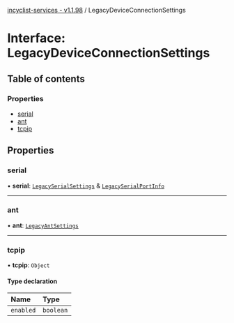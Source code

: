 [incyclist-services - v1.1.98](../README.md) / LegacyDeviceConnectionSettings

# Interface: LegacyDeviceConnectionSettings

## Table of contents

### Properties

- [serial](LegacyDeviceConnectionSettings.md#serial)
- [ant](LegacyDeviceConnectionSettings.md#ant)
- [tcpip](LegacyDeviceConnectionSettings.md#tcpip)

## Properties

### serial

• **serial**: [`LegacySerialSettings`](LegacySerialSettings.md) & [`LegacySerialPortInfo`](LegacySerialPortInfo.md)

___

### ant

• **ant**: [`LegacyAntSettings`](LegacyAntSettings.md)

___

### tcpip

• **tcpip**: `Object`

#### Type declaration

| Name | Type |
| :------ | :------ |
| `enabled` | `boolean` |
